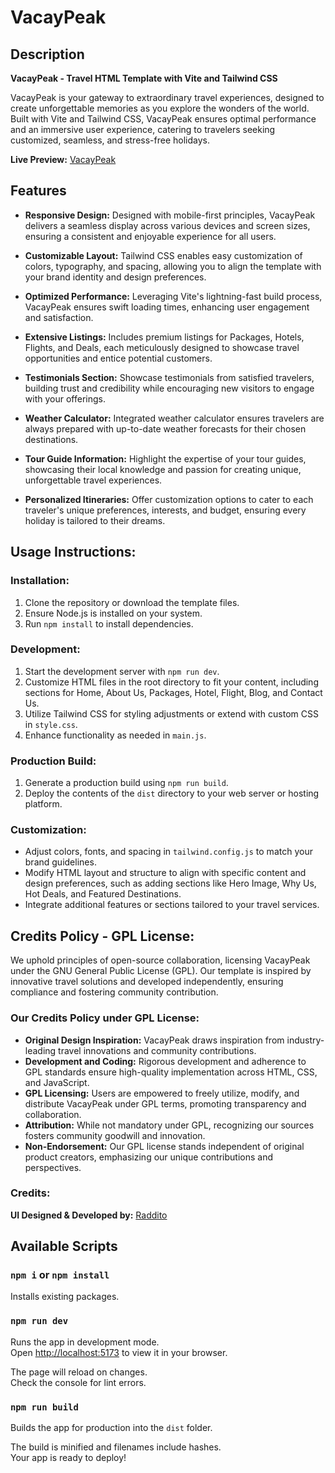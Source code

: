 # VacayPeak

## Description

**VacayPeak - Travel HTML Template with Vite and Tailwind CSS**

VacayPeak is your gateway to extraordinary travel experiences, designed to create unforgettable memories as you explore the wonders of the world. Built with Vite and Tailwind CSS, VacayPeak ensures optimal performance and an immersive user experience, catering to travelers seeking customized, seamless, and stress-free holidays.

**Live Preview:** [VacayPeak](https://vacaypeak-vite.netlify.app/)

## Features

- **Responsive Design:** Designed with mobile-first principles, VacayPeak delivers a seamless display across various devices and screen sizes, ensuring a consistent and enjoyable experience for all users.

- **Customizable Layout:** Tailwind CSS enables easy customization of colors, typography, and spacing, allowing you to align the template with your brand identity and design preferences.

- **Optimized Performance:** Leveraging Vite's lightning-fast build process, VacayPeak ensures swift loading times, enhancing user engagement and satisfaction.

- **Extensive Listings:** Includes premium listings for Packages, Hotels, Flights, and Deals, each meticulously designed to showcase travel opportunities and entice potential customers.

- **Testimonials Section:** Showcase testimonials from satisfied travelers, building trust and credibility while encouraging new visitors to engage with your offerings.

- **Weather Calculator:** Integrated weather calculator ensures travelers are always prepared with up-to-date weather forecasts for their chosen destinations.

- **Tour Guide Information:** Highlight the expertise of your tour guides, showcasing their local knowledge and passion for creating unique, unforgettable travel experiences.

- **Personalized Itineraries:** Offer customization options to cater to each traveler's unique preferences, interests, and budget, ensuring every holiday is tailored to their dreams.

## Usage Instructions:

### Installation:

1. Clone the repository or download the template files.
2. Ensure Node.js is installed on your system.
3. Run `npm install` to install dependencies.

### Development:

1. Start the development server with `npm run dev`.
2. Customize HTML files in the root directory to fit your content, including sections for Home, About Us, Packages, Hotel, Flight, Blog, and Contact Us.
3. Utilize Tailwind CSS for styling adjustments or extend with custom CSS in `style.css`.
4. Enhance functionality as needed in `main.js`.

### Production Build:

1. Generate a production build using `npm run build`.
2. Deploy the contents of the `dist` directory to your web server or hosting platform.

### Customization:

- Adjust colors, fonts, and spacing in `tailwind.config.js` to match your brand guidelines.
- Modify HTML layout and structure to align with specific content and design preferences, such as adding sections like Hero Image, Why Us, Hot Deals, and Featured Destinations.
- Integrate additional features or sections tailored to your travel services.

## Credits Policy - GPL License:

We uphold principles of open-source collaboration, licensing VacayPeak under the GNU General Public License (GPL). Our template is inspired by innovative travel solutions and developed independently, ensuring compliance and fostering community contribution.

### Our Credits Policy under GPL License:

- **Original Design Inspiration:** VacayPeak draws inspiration from industry-leading travel innovations and community contributions.
- **Development and Coding:** Rigorous development and adherence to GPL standards ensure high-quality implementation across HTML, CSS, and JavaScript.
- **GPL Licensing:** Users are empowered to freely utilize, modify, and distribute VacayPeak under GPL terms, promoting transparency and collaboration.
- **Attribution:** While not mandatory under GPL, recognizing our sources fosters community goodwill and innovation.
- **Non-Endorsement:** Our GPL license stands independent of original product creators, emphasizing our unique contributions and perspectives.

### Credits:

**UI Designed & Developed by:** [Raddito](https://raddito.com/)

## Available Scripts

### `npm i` or `npm install`

Installs existing packages.

### `npm run dev`

Runs the app in development mode.\
Open [http://localhost:5173](http://localhost:5173) to view it in your browser.

The page will reload on changes.\
Check the console for lint errors.

### `npm run build`

Builds the app for production into the `dist` folder.

The build is minified and filenames include hashes.\
Your app is ready to deploy!
